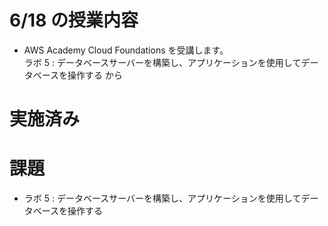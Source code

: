 # 6/18 の授業内容
- AWS Academy Cloud Foundations を受講します。  
  ラボ 5 : データベースサーバーを構築し、アプリケーションを使用してデータベースを操作する から

# 実施済み

# 課題
- ラボ 5 : データベースサーバーを構築し、アプリケーションを使用してデータベースを操作する
